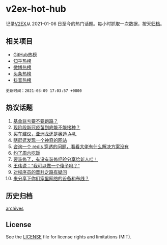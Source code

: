 # v2ex-hot-hub

 记录[V2EX](https://www.v2ex.com/)从 2021-01-06 日至今的热门话题。每小时抓取一次数据，按天[归档](archives)。
 
 ## 相关项目

- [GitHub热榜](https://github.com/snaildev/github-hot-hub)
- [知乎热榜](https://github.com/snaildev/zhihu-hot-hub)
- [微博热榜](https://github.com/snaildev/weibo-hot-hub)
- [头条热榜](https://github.com/snaildev/toutiao-hot-hub)
- [抖音热榜](https://github.com/snaildev/douyin-hot-hub)


 `更新时间：2021-03-09 17:03:57 +0800`

## 热议话题

1. [基金巨亏要不要跑路？](https://www.v2ex.com/t/759849)
1. [现阶段新冠疫苗到底能不能接种？](https://www.v2ex.com/t/759870)
1. [买车建议，亚洲龙还是奥迪 A4L](https://www.v2ex.com/t/759837)
1. [瞎逛逛发现一个神奇的网站](https://www.v2ex.com/t/759809)
1. [咨询一个 redis 穿透的问题，看看大佬有什么解决方案没有](https://www.v2ex.com/t/759715)
1. [约了周六吃饭](https://www.v2ex.com/t/759806)
1. [要装修了，有没有装修经验分享给新人哇！](https://www.v2ex.com/t/759859)
1. [王伟说：“我可以做一个傻子吗？”](https://www.v2ex.com/t/759805)
1. [对程序员的晋升之路有疑问](https://www.v2ex.com/t/759815)
1. [来分享下你们家里网络的设备和布线？](https://www.v2ex.com/t/759802)

## 历史归档

[archives](archives)

## License

See the [LICENSE](LICENSE) file for license rights and limitations (MIT).
